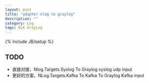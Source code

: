 ```yaml
---
layout: post
title: "adapter nlog to graylog"
description: ""
category: Log
tags: ELK GrayLog
---
```

{% include JB/setup %}

## TODO

* 直接对接，Nlog.Targets.Syslog To Graylog syslog udp input
* 更好的方案，NLog.Targets.Kafka To Kafka To Graylog Kafka input